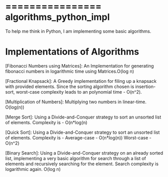 ================
algorithms_python_impl
================

To help me think in Python, I am implementing some basic algorithms.


Implementations of Algorithms
=============================================

[Fibonacci Numbers using Matrices]:
  An Implementation for generating fibonacci numbers in logarithmic time using Matrices.O(log n)

[Fractional Knapsack]:
  A Greedy implementation for filing up a knapsack with provided elements. Since the sorting algorithm chosen is insertion-sort, worst-case complexity leads to   an polynomial time - O(n^2).

[Multiplication of Numbers]:
  Multiplying two numbers in linear-time. O(log(n))

[Merge Sort]:
  Using a Divide-and-Conquer strategy to sort an unsorted list of elements. Complexity is - O(n*log(n)

[Quick Sort]:
  Using a Divide-and-Conquer strategy to sort an unsorted list of elements. Complexity is - 
  Average-case - O(n*log(n))
  Worst-case - O(n^2)

[Binary Search]:
  Using a Divide-and-Conquer strategy on an already sorted list, implementing a very basic algorithm for search through a list of elements and recursively        searching for the element. Search complexity is logarithmic again. O(log n)
